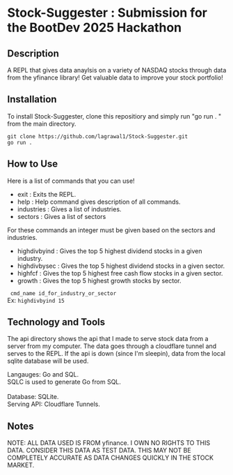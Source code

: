 # Stock-Suggester : Submission for the BootDev 2025 Hackathon

## Description
A REPL that gives data anaylsis on a variety of NASDAQ stocks through data from the yfinance library! Get valuable data to improve your stock portfolio!

## Installation
To install Stock-Suggester, clone this repositiory and simply run "go run . " from the main directory. 

``` git clone https://github.com/lagrawal1/Stock-Suggester.git ``` <br>
``` go run . ```

## How to Use
Here is a list of commands that you can use!
-  exit : Exits the REPL.
-  help : Help command gives description of all commands.
-  industries : Gives a list of industries.
-  sectors : Gives a list of sectors

For these commands an integer must be given based on the sectors and industries.
-  highdivbyind : Gives the top 5 highest dividend stocks in a given industry.
-  highdivbysec : Gives the top 5 highest dividend stocks in a given sector.
-  highfcf : Gives the top 5 highest free cash flow stocks in a given sector.
-  growth : Gives the top 5 highest growth stocks by sector.

``` cmd_name id_for_industry_or_sector``` <br> Ex: ```highdivbyind 15```



## Technology and Tools
The api directory shows the api that I made to serve stock data from a server from my computer. The data goes through a cloudflare tunnel and serves to the REPL. If the api is down (since I'm sleepin), data from the local sqlite database will be used. 

Langauges: Go and SQL.<br>
SQLC is used to generate Go from SQL.<br>  
Database: SQLite.<br>
Serving API: Cloudflare Tunnels.<br>


## Notes

NOTE: ALL DATA USED IS FROM yfinance. I OWN NO RIGHTS TO THIS DATA. CONSIDER THIS DATA AS TEST DATA. THIS MAY NOT BE COMPLETELY ACCURATE AS DATA CHANGES QUICKLY IN THE STOCK MARKET.

